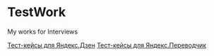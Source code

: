 # TestWork
My works for Interviews

[Тест-кейсы для Яндекс.Дзен](https://docs.google.com/spreadsheets/d/1-1CRn5NnDok7QvFD8R0mhxD02RnhQyuq-RSlkhZ1UVo/edit?usp=sharing)
[Тест-кейсы для Яндекс.Переводчик](https://docs.google.com/spreadsheets/d/1ICY1kn5cmHnHbk9A2y6OQnm1es5z5rKJN_kVueKT1fQ/edit?usp=sharing)
